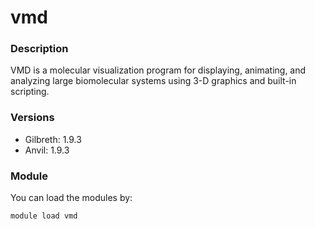 # vmd

### Description

VMD is a molecular visualization program for displaying, animating, and analyzing large biomolecular systems using 3-D graphics and built-in scripting.

### Versions

* Gilbreth: 1.9.3
* Anvil: 1.9.3

### Module

You can load the modules by:

```
module load vmd
```

